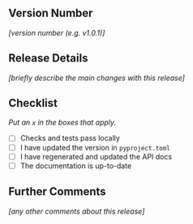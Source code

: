## Version Number

_[version number (e.g. v1.0.1)]_

## Release Details

_[briefly describe the main changes with this release]_

## Checklist

_Put an `x` in the boxes that apply._

- [ ] Checks and tests pass locally
- [ ] I have updated the version in `pyproject.toml`
- [ ] I have regenerated and updated the API docs
- [ ] The documentation is up-to-date

## Further Comments

_[any other comments about this release]_